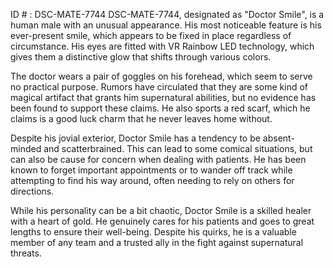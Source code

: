 ID # : DSC-MATE-7744
DSC-MATE-7744, designated as "Doctor Smile", is a human male with an unusual appearance. His most noticeable feature is his ever-present smile, which appears to be fixed in place regardless of circumstance. His eyes are fitted with VR Rainbow LED technology, which gives them a distinctive glow that shifts through various colors.

The doctor wears a pair of goggles on his forehead, which seem to serve no practical purpose. Rumors have circulated that they are some kind of magical artifact that grants him supernatural abilities, but no evidence has been found to support these claims. He also sports a red scarf, which he claims is a good luck charm that he never leaves home without.

Despite his jovial exterior, Doctor Smile has a tendency to be absent-minded and scatterbrained. This can lead to some comical situations, but can also be cause for concern when dealing with patients. He has been known to forget important appointments or to wander off track while attempting to find his way around, often needing to rely on others for directions.

While his personality can be a bit chaotic, Doctor Smile is a skilled healer with a heart of gold. He genuinely cares for his patients and goes to great lengths to ensure their well-being. Despite his quirks, he is a valuable member of any team and a trusted ally in the fight against supernatural threats.
